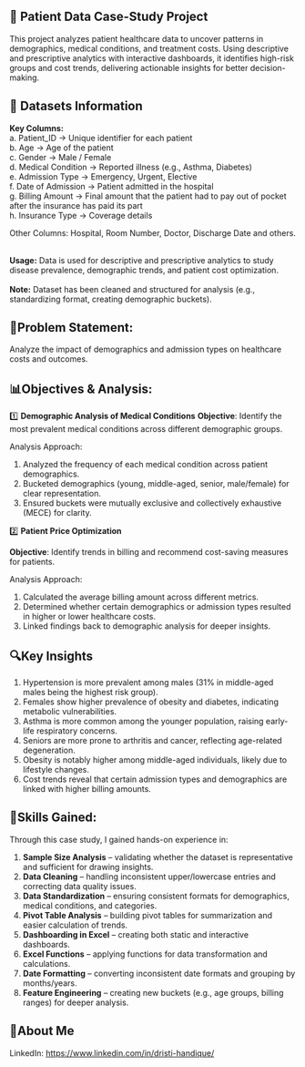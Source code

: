 ## 📌 Patient Data Case-Study Project
This project analyzes patient healthcare data to uncover patterns in demographics, medical conditions, and treatment costs. Using descriptive and prescriptive analytics with interactive dashboards, it identifies high-risk groups and cost trends, delivering actionable insights for better decision-making.

## 📂 Datasets Information
**Key Columns:**  
a. Patient_ID → Unique identifier for each patient <br>
b. Age → Age of the patient <br>
c. Gender → Male / Female <br>
d. Medical Condition → Reported illness (e.g., Asthma, Diabetes) <br>
e. Admission Type → Emergency, Urgent, Elective <br>
f. Date of Admission → Patient admitted in the hospital <br>
g. Billing Amount → Final amount that the patient had to pay out of pocket after the insurance has paid its part <br>
h. Insurance Type → Coverage details <br>

Other Columns: Hospital, Room Number, Doctor, Discharge Date and others. <br><br>

**Usage:** Data is used for descriptive and prescriptive analytics to study disease prevalence, demographic trends, and patient cost optimization. <br>  
**Note:** Dataset has been cleaned and structured for analysis (e.g., standardizing format, creating demographic buckets).  

## 🎯Problem Statement:
Analyze the impact of demographics and admission types on healthcare costs and outcomes.

## 📊Objectives & Analysis:

1️⃣ **Demographic Analysis of Medical Conditions**
**Objective**: Identify the most prevalent medical conditions across different demographic groups.

Analysis Approach:
1. Analyzed the frequency of each medical condition across patient demographics.
2. Bucketed demographics (young, middle-aged, senior, male/female) for clear representation.
3. Ensured buckets were mutually exclusive and collectively exhaustive (MECE) for clarity.

2️⃣ **Patient Price Optimization**

**Objective**: Identify trends in billing and recommend cost-saving measures for patients.

Analysis Approach:
1. Calculated the average billing amount across different metrics.
2. Determined whether certain demographics or admission types resulted in higher or lower healthcare costs.
3. Linked findings back to demographic analysis for deeper insights.

## 🔍Key Insights
1. Hypertension is more prevalent among males (31% in middle-aged males being the highest risk group).
2. Females show higher prevalence of obesity and diabetes, indicating metabolic vulnerabilities.
3. Asthma is more common among the younger population, raising early-life respiratory concerns.
4. Seniors are more prone to arthritis and cancer, reflecting age-related degeneration.
5. Obesity is notably higher among middle-aged individuals, likely due to lifestyle changes.
6. Cost trends reveal that certain admission types and demographics are linked with higher billing amounts.

## 🧠Skills Gained:
Through this case study, I gained hands-on experience in:

1.  **Sample Size Analysis** – validating whether the dataset is representative and sufficient for drawing insights.
2. **Data Cleaning** – handling inconsistent upper/lowercase entries and correcting data quality issues.
3. **Data Standardization** – ensuring consistent formats for demographics, medical conditions, and categories.
4. **Pivot Table Analysis** – building pivot tables for summarization and easier calculation of trends.
5. **Dashboarding in Excel** – creating both static and interactive dashboards.
6. **Excel Functions** – applying functions for data transformation and calculations.
7. **Date Formatting** – converting inconsistent date formats and grouping by months/years.
8. **Feature Engineering** – creating new buckets (e.g., age groups, billing ranges) for deeper analysis.


## 👤About Me
LinkedIn: https://www.linkedin.com/in/dristi-handique/ 
